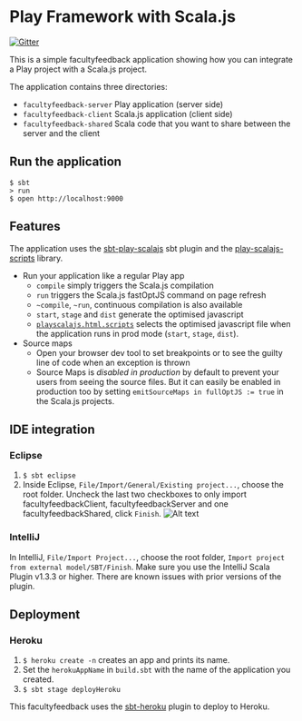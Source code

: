 # Play Framework with Scala.js

[![Gitter](https://badges.gitter.im/Join%20Chat.svg)](https://gitter.im/vmunier/play-with-scalajs-facultyfeedback?utm_source=badge&utm_medium=badge&utm_campaign=pr-badge&utm_content=badge)

This is a simple facultyfeedback application showing how you can integrate a Play project with a Scala.js project.

The application contains three directories:
* `facultyfeedback-server` Play application (server side)
* `facultyfeedback-client` Scala.js application (client side)
* `facultyfeedback-shared` Scala code that you want to share between the server and the client

## Run the application
```shell
$ sbt
> run
$ open http://localhost:9000
```

## Features

The application uses the [sbt-play-scalajs](https://github.com/vmunier/sbt-play-scalajs) sbt plugin and the [play-scalajs-scripts](https://github.com/vmunier/play-scalajs-scripts) library.

- Run your application like a regular Play app
  - `compile` simply triggers the Scala.js compilation
  - `run` triggers the Scala.js fastOptJS command on page refresh
  - `~compile`, `~run`, continuous compilation is also available
  - `start`, `stage` and `dist` generate the optimised javascript
  - [`playscalajs.html.scripts`](https://github.com/vmunier/play-with-scalajs-facultyfeedback/blob/303bfdcf3121d0d45e9425945f7480f84a81ccac/facultyfeedback-server/app/views/main.scala.html#L16) selects the optimised javascript file when the application runs in prod mode (`start`, `stage`, `dist`).
- Source maps
  - Open your browser dev tool to set breakpoints or to see the guilty line of code when an exception is thrown
  - Source Maps is _disabled in production_ by default to prevent your users from seeing the source files. But it can easily be enabled in production too by setting `emitSourceMaps in fullOptJS := true` in the Scala.js projects.

## IDE integration

### Eclipse

1. `$ sbt eclipse`
2. Inside Eclipse, `File/Import/General/Existing project...`, choose the root folder. Uncheck the last two checkboxes to only import facultyfeedbackClient, facultyfeedbackServer and one facultyfeedbackShared, click `Finish`. ![Alt text](screenshots/eclipse-play-with-scalajs-facultyfeedback.png?raw=true "eclipse play-with-scalajs-facultyfeedback screenshot")

### IntelliJ

In IntelliJ, `File/Import Project...`, choose the root folder, `Import project from external model/SBT/Finish`.
Make sure you use the IntelliJ Scala Plugin v1.3.3 or higher. There are known issues with prior versions of the plugin.

## Deployment

### Heroku

1. `$ heroku create -n` creates an app and prints its name.
2. Set the `herokuAppName` in `build.sbt` with the name of the application you created.
3. `$ sbt stage deployHeroku`

This facultyfeedback uses the [sbt-heroku](https://github.com/heroku/sbt-heroku) plugin to deploy to Heroku.
